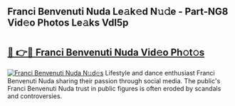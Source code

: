 ## Franci Benvenuti Nuda Le𝚊k𝚎d N𝚞𝚍e - Part-NG8 Vid𝚎o Photos Le𝚊ks VdI5p

# <h2><a href="http://fbdi8bx.evod.top/?m=Franci+Benvenuti+Nuda">🔗 👉🔴 Franci Benvenuti Nuda Vid𝚎o Ph𝚘t𝚘s</a></h2>

[![Franci Benvenuti Nuda N𝚞d𝚎s](https://i.imgur.com/8V9OHl7.gif)](http://fbdi8bx.evod.top/?m=Franci+Benvenuti+Nuda)
Lifestyle and dance enthusiast Franci Benvenuti Nuda sharing their passion through social media. The public's Franci Benvenuti Nuda trust in public figures is often eroded by scandals and controversies. 
